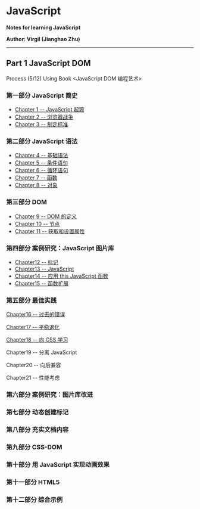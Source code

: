 # JavaScript 
**Notes for learning JavaScript** 

**Author: Virgil (Jianghao Zhu)**  

---

## Part 1 JavaScript DOM 

Process (5/12) Using Book <JavaScript DOM 编程艺术>

### 第一部分 JavaScript 简史

- [Chapter 1 -- JavaScript 起源](JavaScriptDomNotes/Chapter1.md)
- [Chapter 2 -- 浏览器战争](JavaScriptDomNotes/Chapter2.md)
- [Chapter 3 -- 制定标准](JavaScriptDomNotes/Chapter3.md)

### 第二部分 JavaScript 语法

- [Chapter 4 -- 基础语法](JavaScriptDomNotes/Chapter4.md)
- [Chapter 5 -- 条件语句](JavaScriptDomNotes/Chapter5.md)
- [Chapter 6 -- 循环语句](JavaScriptDomNotes/Chapter6.md)
- [Chapter 7 -- 函数](JavaScriptDomNotes/Chapter7.md)
- [Chapter 8 -- 对象](JavaScriptDomNotes/Chapter8.md)

### 第三部分 DOM

- [Chapter 9 -- DOM 的定义](JavaScriptDomNotes/Chapter9.md)
- [Chapter 10 -- 节点](JavaScriptDomNotes/Chapter10.md)
- [Chapter 11 -- 获取和设置属性](JavaScriptDomNotes/Chapter11.md)

### 第四部分 案例研究：JavaScript 图片库

- [Chapter12 -- 标记](JavaScriptDomNotes/Chapter12.md)
- [Chapter13 -- JavaScript](JavaScriptDomNotes/Chapter13.md)
- [Chapter14 -- 应用 this JavaScript 函数](JavaScriptDomNotes/Chapter14.md)
- [Chapter15 -- 函数扩展](JavaScriptDomNotes/Chapter15.md)

### 第五部分 最佳实践

[Chapter16 -- 过去的错误](JavaScriptDomNotes/Chapter16.md)

[Chapter17 -- 平稳退化](JavaScriptDomNotes/Chapter17.md)

[Chapter18 -- 向 CSS 学习](JavaScriptDomNotes.Chapter18.md)

Chapter19 -- 分离 JavaScript

Chapter20 -- 向后兼容

Chapter21 -- 性能考虑

### 第六部分 案例研究：图片库改进

### 第七部分 动态创建标记

### 第八部分 充实文档内容

### 第九部分 CSS-DOM

### 第十部分 用 JavaScript 实现动画效果

### 第十一部分 HTML5

### 第十二部分 综合示例 

